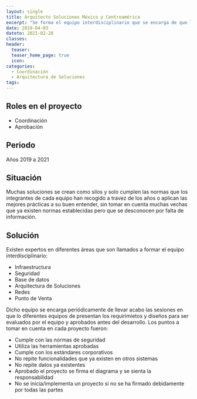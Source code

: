 ```yaml
---
layout: single
title: Arquitecto Soluciones México y Centroamérica
excerpt: "Se forma el equipo interdisciplinario que se encarga de que las nuevas soluciones seán integradas a las soluciones existentes y que cumplan los estándades y normas de seguridad."
date: 2019-04-03
dateto: 2021-02-28
classes: 
header: 
  teaser: 
  teaser_home_page: true
  icon: 
categories:
  - Coordinación
  - Arquitectura de Soluciones
tags: 
---
```


## Roles en el proyecto

- Coordinación
- Aprobación

## Periodo

Años 2019 a 2021

## Situación

Muchas soluciones se crean como silos y solo cumplen las normas que los integrantes de cada equipo han recogido a travez de los años o aplican las mejores prácticas a su buen entender, sin tomar en cuenta muchas vechas que ya existen normas establecidas pero que se desconocen por falta de información.

## Solución

Existen expertos en diferentes áreas que son llamados a formar el equipo interdisciplinario:

- Infraestructura
- Seguridad
- Base de datos
- Arquitectura de Soluciones
- Redes
- Punto de Venta

Dicho equipo se encarga periódicamente de llevar acabo las sesiones en que lo diferentes equipos de presentan los requirimietos y diseños para ser evaluados por el equipo y aprobados antes del desarrollo. Los puntos a tomar en cuenta en cada proyecto fueron:

- Cumple con las normas de seguridad
- Utiliza las herramientas aprobadas
- Cumple con los estándares corporativos
- No repite funcionalidades que ya existen en otros sistemas
- No repite datos ya existentes
- Aprobado el proyecto se firma el diagrama y se sienta la responsabilidad
- No se inicia/implementa un proyecto si no se ha firmado debidamente por todas las partes
  